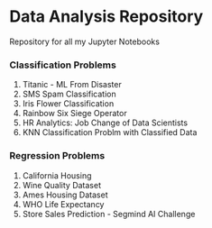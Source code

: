 # Data Analysis Repository

Repository for all my Jupyter Notebooks
### Classification Problems
1. Titanic - ML From Disaster
2. SMS Spam Classification
3. Iris Flower Classification 
4. Rainbow Six Siege Operator 
5. HR Analytics: Job Change of Data Scientists
6. KNN Classification Problm with Classified Data
### Regression Problems
1. California Housing 
2. Wine Quality Dataset 
3. Ames Housing Dataset
4. WHO Life Expectancy
5. Store Sales Prediction - Segmind AI Challenge

